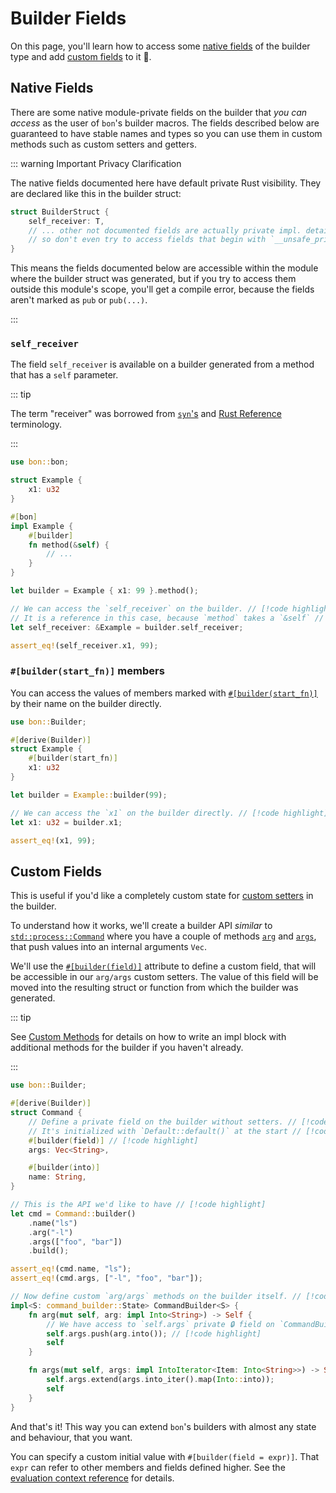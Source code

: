 # Builder Fields

On this page, you'll learn how to access some [native fields](#native-fields) of the builder type and add [custom fields](#custom-fields) to it 🌾.

## Native Fields

There are some native module-private fields on the builder that _you can access_ as the user of `bon`'s builder macros. The fields described below are guaranteed to have stable names and types so you can use them in custom methods such as custom setters and getters.

::: warning Important Privacy Clarification

The native fields documented here have default private Rust visibility. They are declared like this in the builder struct:

```rust compile_fail
struct BuilderStruct {
    self_receiver: T,
    // ... other not documented fields are actually private impl. details,
    // so don't even try to access fields that begin with `__unsafe_private`!
}
```

This means the fields documented below are accessible within the module where the builder struct was generated, but if you try to access them outside this module's scope, you'll get a compile error, because the fields aren't marked as `pub` or `pub(...)`.

:::

### `self_receiver`

The field `self_receiver` is available on a builder generated from a method that has a `self` parameter.

::: tip

The term "receiver" was borrowed from [`syn`'s](https://docs.rs/syn/latest/syn/struct.Receiver.html) and [Rust Reference](https://doc.rust-lang.org/reference/expressions/method-call-expr.html) terminology.

:::

```rust
use bon::bon;

struct Example {
    x1: u32
}

#[bon]
impl Example {
    #[builder]
    fn method(&self) {
        // ...
    }
}

let builder = Example { x1: 99 }.method();

// We can access the `self_receiver` on the builder. // [!code highlight]
// It is a reference in this case, because `method` takes a `&self` // [!code highlight]
let self_receiver: &Example = builder.self_receiver;

assert_eq!(self_receiver.x1, 99);
```

### `#[builder(start_fn)]` members

You can access the values of members marked with [`#[builder(start_fn)]`](../../reference/builder/member/start_fn) by their name on the builder directly.

```rust
use bon::Builder;

#[derive(Builder)]
struct Example {
    #[builder(start_fn)]
    x1: u32
}

let builder = Example::builder(99);

// We can access the `x1` on the builder directly. // [!code highlight]
let x1: u32 = builder.x1;

assert_eq!(x1, 99);
```

## Custom Fields

This is useful if you'd like a completely custom state for [custom setters](./custom-methods) in the builder.

To understand how it works, we'll create a builder API _similar_ to [`std::process::Command`](https://doc.rust-lang.org/stable/std/process/struct.Command.html) where you have a couple of methods [`arg`](https://doc.rust-lang.org/stable/std/process/struct.Command.html#method.arg) and [`args`](https://doc.rust-lang.org/stable/std/process/struct.Command.html#method.args), that push values into an internal arguments `Vec`.

We'll use the [`#[builder(field)]`](../../reference/builder/member/field) attribute to define a custom field, that will be accessible in our `arg/args` custom setters. The value of this field will be moved into the resulting struct or function from which the builder was generated.

::: tip

See [Custom Methods](./custom-methods) for details on how to write an impl block with additional methods for the builder if you haven't already.

:::

```rust
use bon::Builder;

#[derive(Builder)]
struct Command {
    // Define a private field on the builder without setters. // [!code highlight]
    // It's initialized with `Default::default()` at the start // [!code highlight]
    #[builder(field)] // [!code highlight]
    args: Vec<String>,

    #[builder(into)]
    name: String,
}

// This is the API we'd like to have // [!code highlight]
let cmd = Command::builder()
    .name("ls")
    .arg("-l")
    .args(["foo", "bar"])
    .build();

assert_eq!(cmd.name, "ls");
assert_eq!(cmd.args, ["-l", "foo", "bar"]);

// Now define custom `arg/args` methods on the builder itself. // [!code highlight]
impl<S: command_builder::State> CommandBuilder<S> {
    fn arg(mut self, arg: impl Into<String>) -> Self {
        // We have access to `self.args` private 🔒 field on `CommandBuilder`! // [!code highlight]
        self.args.push(arg.into()); // [!code highlight]
        self
    }

    fn args(mut self, args: impl IntoIterator<Item: Into<String>>) -> Self {
        self.args.extend(args.into_iter().map(Into::into));
        self
    }
}
```

And that's it! This way you can extend `bon`'s builders with almost any state and behaviour, that you want.

You can specify a custom initial value with `#[builder(field = expr)]`. That `expr` can refer to other members and fields defined higher. See the [evaluation context reference](../../reference/builder/member/field#evaluation-context) for details.
